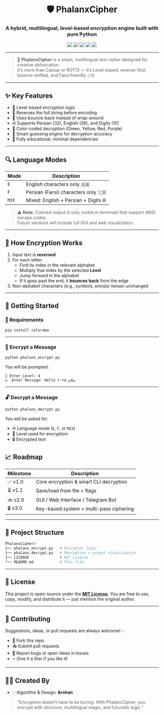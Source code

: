 
<div align="center">

# 🛡️ PhalanxCipher  
### A hybrid, multilingual, level-based encryption engine built with pure Python

<img src="https://img.shields.io/badge/Language-Python%203-blue?style=flat-square"/>
<img src="https://img.shields.io/badge/Encryption-Level%20Based-green?style=flat-square"/>
<img src="https://img.shields.io/badge/Multilingual-English%20%7C%20Persian%20%7C%20Digits-purple?style=flat-square"/>
<img src="https://img.shields.io/badge/Status-Alpha-orange?style=flat-square"/>
<img src="https://img.shields.io/badge/Color%20Output-Terminal%20Only-red?style=flat-square"/>

</div>

---

> 🔐 **PhalanxCipher** is a smart, multilingual text cipher designed for creative obfuscation.  
> It’s more than Caesar or ROT13 — it’s Level-based, reverse-first, bounce-shifted, and Farsi‑friendly 🇮🇷

---

## ✨ Key Features

- 🔢 Level-based encryption logic
- 🔁 Reverses the full string before encoding
- 🔄 Uses bounce-back instead of wrap-around
- 🌐 Supports Persian (32), English (26), and Digits (10)
- 🎨 Color-coded decryption (Green, Yellow, Red, Purple)
- 🧠 Smart guessing engine for decryption accuracy
- 🧪 Fully educational, minimal dependencies

---

## 🔍 Language Modes

| Mode | Description                      |
|------|----------------------------------|
| `E`  | English characters only 🇬🇧        |
| `F`  | Persian (Farsi) characters only 🇮🇷 |
| `MIX`| Mixed: English + Persian + Digits 🌐 |

> ⚠️ **Note:** Colored output is only visible in terminals that support ANSI escape codes.  
> Future versions will include full GUI and web visualization.

---

## 🧠 How Encryption Works

1. Input text is **reversed**
2. For each letter:
   - Find its index in the relevant alphabet
   - Multiply that index by the selected **Level**
   - Jump forward in the alphabet
   - If it goes past the end, it **bounces back** from the edge
3. Non-alphabet characters (e.g., symbols, emojis) remain unchanged

---

## 🚀 Getting Started

### 🔧 Requirements

```bash
pip install colorama
````

---

### 🔐 Encrypt a Message

```bash
python phalanx_encrypt.py
```

You will be prompted:

```text
🔢 Enter Level: 4
✉️  Enter Message: Hello ۲۰۲۵ سلام
```

---

### 🔓 Decrypt a Message

```bash
python phalanx_decrypt.py
```

You will be asked for:

* 🌐 Language mode (`E`, `F`, or `MIX`)
* 🔢 Level used for encryption
* 🔒 Encrypted text



## 📈 Roadmap

| Milestone | Description                             |
| --------- | --------------------------------------- |
| ✅ v1.0    | Core encryption & smart CLI decryption  |
| ⏳ v1.1    | Save/load from file + flags             |
| 🔜 v2.0   | GUI / Web Interface / Telegram Bot      |
| 🔒 v3.0   | Key-based system + multi-pass ciphering |

---

## 📁 Project Structure

```bash
PhalanxCipher/
├── phalanx_encrypt.py   # Encryptor logic
├── phalanx_decrypt.py   # Decryption + output visualization
├── LICENSE              # MIT License
└── README.md            # This file
```

---

## 📄 License

This project is open-source under the **[MIT License](LICENSE)**.
You are free to use, copy, modify, and distribute it — just mention the original author.

---

## 🤝 Contributing

Suggestions, ideas, or pull requests are always welcome! 💡

* 🍴 Fork this repo
* 📥 Submit pull requests
* 🐞 Report bugs or open ideas in Issues
* ⭐ Give it a Star if you like it!

---

## 👨‍💻 Created By

* 💡 Algorithm & Design: **Arshan**

> “Encryption doesn’t have to be boring.
> With PhalanxCipher, you encrypt with structure, multilingual magic, and futuristic logic.”

```


```
